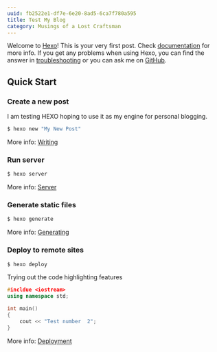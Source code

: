 ```yaml
---
uuid: fb2522e1-df7e-6e20-8ad5-6ca7f780a595
title: Test My Blog
category: Musings of a Lost Craftsman
---
```

Welcome to [Hexo](https://hexo.io/)! This is your very first post. Check [documentation](https://hexo.io/docs/) for more info. If you get any problems when using Hexo, you can find the answer in [troubleshooting](https://hexo.io/docs/troubleshooting.html) or you can ask me on [GitHub](https://github.com/hexojs/hexo/issues).

## Quick Start

### Create a new post
I am testing HEXO hoping to use it as my engine for personal blogging.

``` bash
$ hexo new "My New Post"
```

More info: [Writing](https://hexo.io/docs/writing.html)

### Run server

``` bash
$ hexo server
```

More info: [Server](https://hexo.io/docs/server.html)

### Generate static files

``` bash
$ hexo generate
```

More info: [Generating](https://hexo.io/docs/generating.html)

### Deploy to remote sites

``` bash
$ hexo deploy
```
Trying out the code highlighting features
```cpp
#incldue <iostream>
using namespace std;

int main()
{
    cout << "Test number  2";
}
```
More info: [Deployment](https://hexo.io/docs/one-command-deployment.html)
